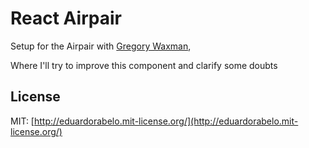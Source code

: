# React Airpair

Setup for the Airpair with [Gregory Waxman](https://github.com/Akkuma),

Where I'll try to improve this component and clarify some doubts

## License
MIT: [http://eduardorabelo.mit-license.org/](http://eduardorabelo.mit-license.org/)
